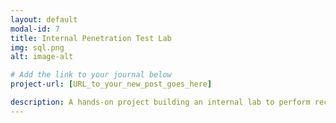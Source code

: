 ```yaml
---
layout: default
modal-id: 7
title: Internal Penetration Test Lab
img: sql.png
alt: image-alt

# Add the link to your journal below
project-url: [URL_to_your_new_post_goes_here]

description: A hands-on project building an internal lab to perform reconnaissance and exploitation using Kali Linux and Metasploit.
---
```

